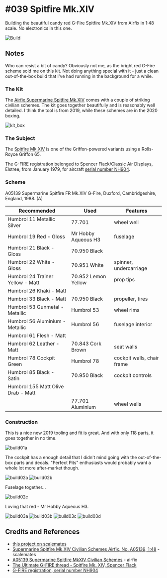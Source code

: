 # #039 Spitfire Mk.XIV

Building the beautiful candy red G-Fire Spitfire Mk.XIV from Airfix in 1:48 scale. No electronics in this one.

![Build](./assets/XIV_build.jpg?raw=true)

## Notes

Who can resist a bit of candy? Obviously not me, as the bright red G-Fire scheme sold me on this kit.
Not doing anything special with it - just a clean out-of-the-box build that I've had running in the background for a while.

### The Kit

The [Airfix Supermarine Spitfire Mk.XIV](https://www.scalemates.com/kits/airfix-a05139-supermarine-spitfire-mkxiv-civilian-schemes--1260842) comes with a couple of striking civilian schemes. The kit goes together beautifully and is reasonably well detailed. I think the tool is from 2019, while these schemes are in the 2020 boxing.

![kit_box](./assets/kit_box.jpg?raw=true)

### The Subject

The [Spitfire Mk.XIV](https://en.wikipedia.org/wiki/Supermarine_Spitfire_(Griffon-powered_variants)#Mk_XIV_(type_379))
is one of the Griffon-powered variants using a Rolls-Royce Griffon 65.

The G-FIRE registration belonged to Spencer Flack/Classic Air Displays, Elstree, from January 1979,
for aircraft [serial number NH904](http://www.warbirdregistry.org/spitregistry/spitfire-nh904.html).

### Scheme

A05139 Supermarine Spitfire FR Mk.XIV G-Fire, Duxford, Cambridgeshire, England, 1988. (A)

| Recommended | Used | Features |
|-------------|------|----------|
| Humbrol 11 Metallic Silver          | 77.701 | wheel well |
| Humbrol 19 Red - Gloss              | Mr Hobby Aqueous H3 | fuselage |
| Humbrol 21 Black - Gloss            | 70.950 Black |  |
| Humbrol 22 White - Gloss            | 70.951 White | spinner, undercarriage |
| Humbrol 24 Trainer Yellow - Matt    | 70.952 Lemon Yellow | prop tips |
| Humbrol 26 Khaki - Matt             | | |
| Humbrol 33 Black - Matt             | 70.950 Black | propeller, tires |
| Humbrol 53 Gunmetal - Metallic      | Humbrol 53 | wheel rims |
| Humbrol 56 Aluminium - Metallic     | Humbrol 56 | fuselage interior |
| Humbrol 61 Flesh - Matt             | | |
| Humbrol 62 Leather - Matt           | 70.843 Cork Brown | seat walls |
| Humbrol 78 Cockpit Green            | Humbrol 78 | cockpit walls, chair frame |
| Humbrol 85 Black - Satin            | 70.950 Black | cockpit controls|
| Humbrol 155 Matt Olive Drab - Matt  | | |
|                                     | 77.701 Aluminium | wheel wells |

### Construction

This is a nice new 2019 tooling and fit is great. And with only 118 parts, it goes together in no time.

![build01a](./assets/build01a.jpg?raw=true)

The cockpit has a enough detail that I didn't mind going with the out-of-the-box parts and decals. "Perfect Pits" enthusiasts would probably want a whole lot more after-market though.

![build02a](./assets/build02a.jpg?raw=true)
![build02b](./assets/build02b.jpg?raw=true)

Fuselage together...

![build02c](./assets/build02c.jpg?raw=true)

Loving that red -  Mr Hobby Aqueous H3.

![build03a](./assets/build03a.jpg?raw=true)
![build03b](./assets/build03b.jpg?raw=true)
![build03c](./assets/build03c.jpg?raw=true)
![build03d](./assets/build03d.jpg?raw=true)

## Credits and References

* [this project on scalemates](https://www.scalemates.com/profiles/mate.php?id=74137&p=projects&project=125161)
* [Supermarine Spitfire Mk.XIV Civilian Schemes Airfix, No. A05139, 1:48](https://www.scalemates.com/kits/airfix-a05139-supermarine-spitfire-mkxiv-civilian-schemes--1260842) - scalemates
* [A05139 Supermarine Spitfire MkXIV Civilian Schemes](https://uk.airfix.com/products/supermarine-spitfire-mkxiv-civilian-schemes-a05139) - airfix
* [The Ultimate G-FIRE thread - Spitfire Mk. XIV, Spencer Flack](https://www.britmodeller.com/forums/index.php?/topic/235085521-the-ultimate-g-fire-thread-spitfire-mk-xiv-spencer-flack/)
* [G-FIRE registration, serial number NH904](http://www.warbirdregistry.org/spitregistry/spitfire-nh904.html)
